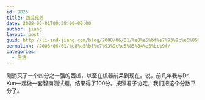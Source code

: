 ```yaml
---
id: 9825
title: 西瓜兄弟
date: 2008-06-01T00:38:00+00:00
author: jiang
layout: post
guid: http://li-and-jiang.com/blog/2008/06/01/%e8%a5%bf%e7%93%9c%e5%85%84%e5%bc%9f/
permalink: /2008/06/01/%e8%a5%bf%e7%93%9c%e5%85%84%e5%bc%9f/
categories:
  - 生活
---
```

刚消灭了一个四分之一强的西瓜，以至在机器前呆到现在。说，前几年我与Dr. Kun一起做一套智商测试题，结果得了100分。按照君子协定，我们把这个分数平分了。